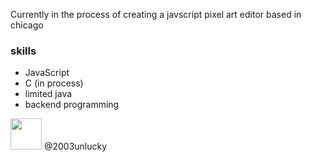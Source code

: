 Currently in the process of creating a javscript pixel art editor
based in chicago


### skills

* JavaScript
* C (in process)
* limited java
* backend programming
            

<img src="https://user-images.githubusercontent.com/93410865/165428740-837c376a-c760-47cd-9ede-727ce9d149f9.png" width="50" height="50"> @2003unlucky
